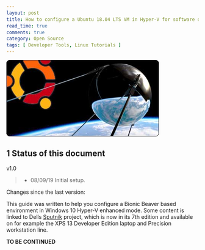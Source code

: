 ```yaml
---
layout: post
title: How to configure a Ubuntu 18.04 LTS VM in Hyper-V for software development
read_time: true
comments: true
category: Open Source 
tags: [ Developer Tools, Linux Tutorials ]
---
```


![Project Sputnik](/assets/sputnik.png)

**1 Status of this document**
-----------------------------

v1.0
> * 08/09/19 Initial setup.

Changes since the last version:

This guide was written to help you configure a Bionic Beaver based environment in Windows 10 Hyper-V enhanced mode.
Some content is linked to Dells [Sputnik](https://bartongeorge.io/2018/11/29/sputnik-turns-6-presenting-the-folks-behind-it/) project, which is now in its 7th edition and available on for example the XPS 13 Developer Edition laptop and Precision workstation line.

**TO BE CONTINUED**
